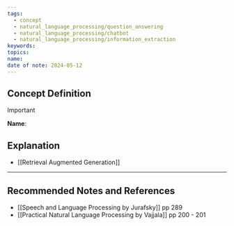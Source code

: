 ```yaml
---
tags:
  - concept
  - natural_language_processing/question_answering
  - natural_language_processing/chatbot
  - natural_language_processing/information_extraction
keywords: 
topics: 
name: 
date of note: 2024-05-12
---
```


## Concept Definition

>[!important]
>**Name**: 



## Explanation


- [[Retrieval Augmented Generation]]


-----------
##  Recommended Notes and References



- [[Speech and Language Processing by Jurafsky]] pp 289
- [[Practical Natural Language Processing by Vajjala]] pp 200 - 201